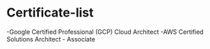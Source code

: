# Certificate-list
-Google Certified Professional (GCP) Cloud Architect
-AWS Certified Solutions Architect - Associate

